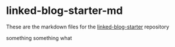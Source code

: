 # linked-blog-starter-md
These are the markdown files for the [linked-blog-starter](https://github.com/matthewwong525/linked-blog-starter) repository

something something
what